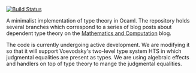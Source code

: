 [![Build Status](https://api.travis-ci.org/andrejbauer/andromeda.png?branch=master)](https://travis-ci.org/andrejbauer/andromeda)

A minimalist implementation of type theory in Ocaml. The repository holds
several branches which correspond to a series of blog posts about
dependent type theory on the [Mathematics and Computation](http://math.andrej.com/) blog.

The code is currently undergoing active development. We are modifying it so that it will
support Voevodsky's two-level type system HTS in which judgmental equalities are present
as types. We are using algebraic effects and handlers on top of type theory to mange the
judgmental equalities.
